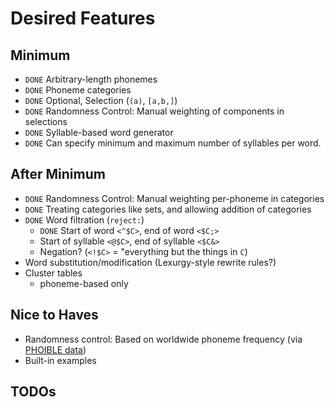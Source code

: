 # Desired Features

## Minimum

- `DONE` Arbitrary-length phonemes
- `DONE` Phoneme categories
- `DONE` Optional, Selection (`(a)`, `[a,b,]`)
- `DONE` Randomness Control: Manual weighting of components in selections
- `DONE` Syllable-based word generator
- `DONE` Can specify minimum and maximum number of syllables per word.

## After Minimum

- `DONE` Randomness Control: Manual weighting per-phoneme in categories
- `DONE` Treating categories like sets, and allowing addition of categories
- `DONE` Word filtration (`reject:`)
  - `DONE` Start of word `<^$C>`, end of word `<$C;>`
  - Start of syllable `<@$C>`, end of syllable `<$C&>`
  - Negation? (`<!$C>` = "everything but the things in `C`)
- Word substitution/modification (Lexurgy-style rewrite rules?)
- Cluster tables
  - phoneme-based only

## Nice to Haves

- Randomness control: Based on worldwide phoneme frequency (via [PHOIBLE data](https://phoible.org/))
- Built-in examples

## TODOs
